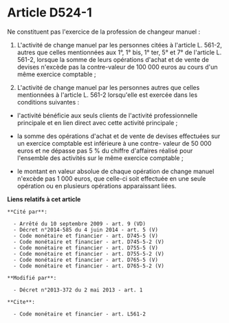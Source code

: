 # Article D524-1

Ne constituent pas l'exercice de la profession de changeur manuel : 

1. L'activité de change manuel par les personnes citées à l'article L. 561-2, autres que celles mentionnées aux 1°, 1° bis,
1° ter, 5° et 7° de l'article L. 561-2, lorsque la somme de leurs opérations d'achat et de vente de devises n'excède pas la
contre-valeur de 100 000 euros au cours d'un même exercice comptable ; 

2. L'activité de change manuel par les personnes autres que celles mentionnées à l'article L. 561-2 lorsqu'elle est exercée
dans les conditions suivantes :

- l'activité bénéficie aux seuls clients de l'activité professionnelle principale et en lien direct avec cette activité
principale ;

- la somme des opérations d'achat et de vente de devises effectuées sur un exercice comptable est inférieure à une contre-
valeur de 50 000 euros et ne dépasse pas 5 % du chiffre d'affaires réalisé pour l'ensemble des activités sur le même exercice
comptable ;

- le montant en valeur absolue de chaque opération de change manuel n'excède pas 1 000 euros, que celle-ci soit effectuée en
une seule opération ou en plusieurs opérations apparaissant liées.

**Liens relatifs à cet article**

	**Cité par**:

	  - Arrêté du 10 septembre 2009 - art. 9 (VD)
	  - Décret n°2014-585 du 4 juin 2014 - art. 5 (V)
	  - Code monétaire et financier - art. D745-5 (V)
	  - Code monétaire et financier - art. D745-5-2 (V)
	  - Code monétaire et financier - art. D755-5 (V)
	  - Code monétaire et financier - art. D755-5-2 (V)
	  - Code monétaire et financier - art. D765-5 (V)
	  - Code monétaire et financier - art. D765-5-2 (V)

	**Modifié par**:

	  - Décret n°2013-372 du 2 mai 2013 - art. 1

	**Cite**:

	  - Code monétaire et financier - art. L561-2
